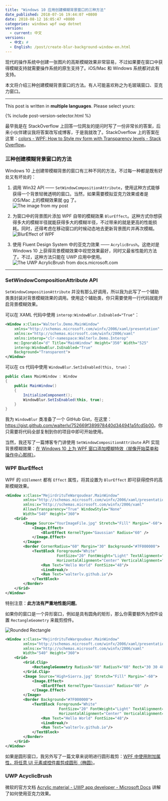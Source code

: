 ```yaml
---
title: "Windows 10 应用创建模糊背景窗口的三种方法"
date_published: 2018-07-16 19:44:07 +0800
date: 2018-08-12 16:05:47 +0800
categories: windows wpf uwp dotnet
version:
  - current: 中文
versions:
  - 中文: #
  - English: /post/create-blur-background-window-en.html
---
```


现代的操作系统中创建一张图片的高斯模糊效果非常容易，不过如果要在窗口中获得模糊支持就需要操作系统的原生支持了。iOS/Mac 和 Windows 系统都对此有支持。

本文将介绍三种创建模糊背景窗口的方法。有人可能喜欢称之为毛玻璃窗口、亚克力窗口。

---

This post is written in **multiple languages**. Please select yours:

{% include post-version-selector.html %}

最早我是在 StackOverflow 上回答一位网友的提问时写了一份非常长的答案，后来小伙伴建议我将答案改写成博客，于是我就改了。StackOverflow 上的答案在这里：[colors - WPF: How to Style my form with Transparency levels - Stack Overflow](https://stackoverflow.com/questions/51257442/wpf-how-to-style-my-form-with-transperancy-levels/51257595#51257595)。

<div id="toc"></div>

### 三种创建模糊背景窗口的方法

Windows 10 上创建带模糊背景的窗口有三种不同的方法，不过每一种都是既有好处又有坏处的：

1. 调用 Win32 API —— `SetWindowCompositionAttribute`，使用这种方式能够获得一个背景轻微透明的窗口。当然，如果需要模拟亚克力效果或者是 iOS/Mac 上的模糊效果就 gg 了。  
![The image from my post](/static/posts/2017-10-01-23-49-15.png)

1. 为窗口中的背景图片添加 WPF 自带的模糊效果 `BlurEffect`。这种方式你想获得多大的模糊半径就能获得多大的模糊半径，不过带来的就是更高的性能损耗。同时，还得考虑在移动窗口的时候动态地去更新背景图片并再次模糊。  
![BlurEffect of WPF](/static/posts/2018-07-16-19-08-19.png)

1. 使用 Fluent Design System 中的亚克力效果 —— `AcrylicBrush`。这绝对是 Windows 10 上获得背景模糊效果中视觉效果最好，同时又最省性能的方法了。不过，这种方法只能在 UWP 应用中使用。  
![The UWP AcrylicBrush from docs.microsoft.com](/static/posts/2018-07-16-19-09-22.png)

---

### SetWindowCompositionAttribute API

`SetWindowCompositionAttribute` 并没有那么好调用，所以我为此写了一个辅助类类封装对背景模糊效果的调用。使用这个辅助类，你只需要使用一行代码就能开启背景模糊效果。

可以在 XAML 代码中使用 `interop:WindowBlur.IsEnabled="True"`：

```xml
<Window x:Class="Walterlv.Demo.MainWindow"
    xmlns="http://schemas.microsoft.com/winfx/2006/xaml/presentation"
    xmlns:x="http://schemas.microsoft.com/winfx/2006/xaml"
    xmlns:interop="clr-namespace:Walterlv.Demo.Interop"
    mc:Ignorable="d" Title="MainWindow" Height="350" Width="525"
    interop:WindowBlur.IsEnabled="True"
    Background="Transparent">
</Window>
```

可以在 cs 代码中使用 `WindowBlur.SetIsEnabled(this, true)`：

```csharp
public class MainWindow : Window
{
    public MainWindow()
    {
        InitializeComponent();
        WindowBlur.SetIsEnabled(this, true);
    }
}
```

我为 `WindowBlur` 类准备了一个 GitHub Gist，在这里：<https://gist.github.com/walterlv/752669f389978440d344941a5fcd5b00>。你只需要将代码全部复制到你的项目中即可开始使用。

当然，我还写了一篇博客专门讲使用 `SetWindowCompositionAttribute` API 实现背景模糊效果：[在 Windows 10 上为 WPF 窗口添加模糊特效（就像开始菜单和操作中心那样）](/post/win10/2017/10/02/wpf-transparent-blur-in-windows-10.html)。

### WPF BlurEffect

WPF 的 `UIElement` 都有 `Effect` 属性，将其设置为 `BlurEffect` 即可获得控件的高斯模糊效果。

```xml
<Window x:Class="MejirdrituTeWarqoudear.MainWindow"
        xmlns="http://schemas.microsoft.com/winfx/2006/xaml/presentation"
        xmlns:x="http://schemas.microsoft.com/winfx/2006/xaml"
        AllowsTransparency="True" WindowStyle="None"
        Width="540" Height="360">
    <Grid>
        <Image Source="YourImageFile.jpg" Stretch="Fill" Margin="-60">
            <Image.Effect>
                <BlurEffect KernelType="Gaussian" Radius="60" />
            </Image.Effect>
        </Image>
        <Border CornerRadius="60" Margin="30" Background="#7F000000">
            <TextBlock Foreground="White"
                       FontSize="20" FontWeight="Light" TextAlignment="Center"
                       HorizontalAlignment="Center" VerticalAlignment="Center">
                <Run Text="Hello World" FontSize="48"/>
                <LineBreak/>
                <Run Text="walterlv.github.io"/>
            </TextBlock>
        </Border>
    </Grid>
</Window>
```

特别注意：**此方法有严重地性能问题**。

如果你的窗口是一个异形窗口，例如是具有圆角的矩形，那么你需要额外为控件设置 `RectangleGeometry` 来裁剪控件。

![Rounded Rectangle](/static/posts/2018-07-16-19-09-43.png)

```xml
<Window x:Class="MejirdrituTeWarqoudear.MainWindow"
        xmlns="http://schemas.microsoft.com/winfx/2006/xaml/presentation"
        xmlns:x="http://schemas.microsoft.com/winfx/2006/xaml"
        Width="540" Height="360">
    <Grid>
        <Grid.Clip>
            <RectangleGeometry RadiusX="60" RadiusY="60" Rect="30 30 480 300" />
        </Grid.Clip>
        <Image Source="High+Sierra.jpg" Stretch="Fill" Margin="-60">
            <Image.Effect>
                <BlurEffect KernelType="Gaussian" Radius="60" />
            </Image.Effect>
        </Image>
        <Border Background="#7F000000">
            <TextBlock Foreground="White"
                        FontSize="20" FontWeight="Light" TextAlignment="Center"
                        HorizontalAlignment="Center" VerticalAlignment="Center">
                <Run Text="Hello World" FontSize="48"/>
                <LineBreak/>
                <Run Text="walterlv.github.io"/>
            </TextBlock>
        </Border>
    </Grid>
</Window>
```

如果是圆形窗口，我另外写了一篇文章来说明进行圆形裁剪：[WPF 中使用附加属性，将任意 UI 元素或控件裁剪成圆形（椭圆）](/post/clip-wpf-uielement-to-ellipse.html)。

### UWP AcyclicBrush

微软的官方文档 [Acrylic material - UWP app developer - Microsoft Docs](https://docs.microsoft.com/en-us/windows/uwp/design/style/acrylic) 讲解了如何使用亚克力效果。
